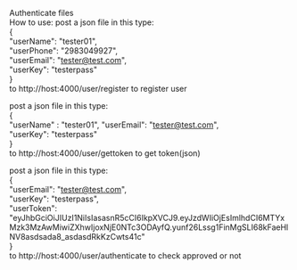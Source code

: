 Authenticate files  
How to use:
post a json file in this type:  
{  
    "userName": "tester01",  
    "userPhone": "2983049927",  
    "userEmail": "tester@test.com",  
    "userKey": "testerpass"  
}  
to http://host:4000/user/register to register user    

post a json file in this type:  
{  
    "userName" : "tester01",
    "userEmail": "tester@test.com",  
    "userKey": "testerpass"  
}  
to http://host:4000/user/gettoken to get token(json)  

post a json file in this type:  
{  
    "userEmail": "tester@test.com",  
    "userKey": "testerpass",  
    "userToken": "eyJhbGciOiJIUzI1NiIsIasasnR5cCI6IkpXVCJ9.eyJzdWIiOjEsImlhdCI6MTYxMzk3MzAwMiwiZXhwIjoxNjE0NTc3ODAyfQ.yunf26Lssg1FinMgSLI68kFaeHlNV8asdsada8_asdasdRkKzCwts41c"  
}  
to http://host:4000/user/authenticate to check approved or not  
